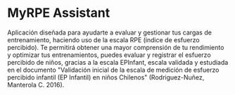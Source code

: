 # MyRPE Assistant

Aplicación diseñada para ayudarte a evaluar y gestionar tus cargas de entrenamiento, haciendo uso de la escala RPE (índice de esfuerzo percibido).
Te permitirá obtener una mayor comprensión de tu rendimiento y optimizar tus entrenamientos, puedes evaluar y registrar el esfuerzo percibido 
de niños, gracias a la escala EPInfant, escala validada y estudiada en el documento "Validación inicial de la escala de medición de esfuerzo percibido infantil
(EP Infantil) en niños Chilenos" (Rodriguez-Nuñez, Manterola C. 2016).

